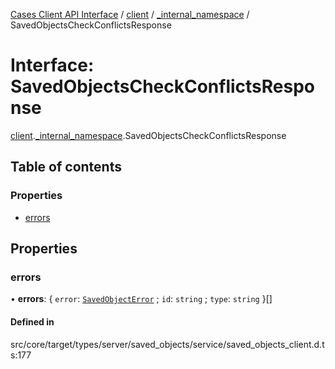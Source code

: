 [Cases Client API Interface](../README.md) / [client](../modules/client.md) / [\_internal\_namespace](../modules/client._internal_namespace.md) / SavedObjectsCheckConflictsResponse

# Interface: SavedObjectsCheckConflictsResponse

[client](../modules/client.md).[_internal_namespace](../modules/client._internal_namespace.md).SavedObjectsCheckConflictsResponse

## Table of contents

### Properties

- [errors](client._internal_namespace.SavedObjectsCheckConflictsResponse.md#errors)

## Properties

### errors

• **errors**: { `error`: [`SavedObjectError`](client._internal_namespace.SavedObjectError.md) ; `id`: `string` ; `type`: `string`  }[]

#### Defined in

src/core/target/types/server/saved_objects/service/saved_objects_client.d.ts:177
